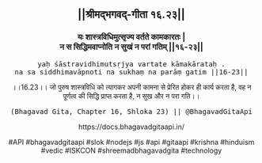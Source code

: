 <center><h2>||श्रीमद्‍भगवद्‍-गीता १६.२३||</h2>
<h3>यः शास्त्रविधिमुत्सृज्य वर्तते कामकारतः |<br/>न स सिद्धिमवाप्नोति न सुखं न परां गतिम् ||१६-२३||</h3>
<pre>yaḥ śāstravidhimutsṛjya vartate kāmakārataḥ .<br/>na sa siddhimavāpnoti na sukhaṃ na parāṃ gatim ||16-23||</pre>
<p>।।16.23।। जो पुरुष शास्त्रविधि को त्यागकर अपनी कामना से प्रेरित होकर ही कार्य करता है, वह न पूर्णत्व की सिद्धि प्राप्त करता है, न सुख और न परा गति।।</p>
<pre>(Bhagavad Gita, Chapter 16, Shloka 23) || @BhagavadGitaApi</pre><p>https://docs.bhagavadgitaapi.in/</p><p>#API #bhagavadgitaapi #slok #nodejs #js #api #gitaapi #krishna #hinduism #vedic #ISKCON #shreemadbhagavadgita #technology</p></center>